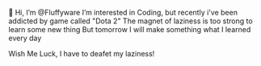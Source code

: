 👋 Hi, I’m @Fluffyware
I’m interested in Coding, but recently i've been addicted by game called "Dota 2"
The magnet of laziness is too strong to learn some new thing 
But tomorrow I will make something what I learned every day 

Wish Me Luck, I have to deafet my laziness!
